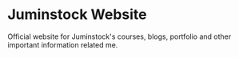 # Juminstock Website

Official website for Juminstock's courses, blogs, portfolio and other important information related me.
